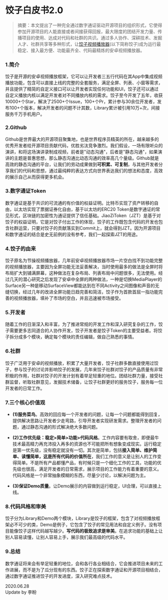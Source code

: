 # 饺子白皮书2.0

> 摘要：本文提出了一种完全通过数字通证驱动开源项目的组织形式，它使得参加开源项目的人能直接或者间接获得回报，最大限度的团结开发力量、传播项目的使用、达成对代码和社群的共识。通过多人协作、深耕技术、发掘人才、社群共享等多种形式，让[饺子视频播放器](https://github.com/Jzvd/JiaoZiVideoPlayer)(以下简称饺子)成为运行最稳定、接入最方便、功能最齐全、代码最精炼的安卓视频播放器。

### 1.简介

饺子是开源的安卓视频播放框架，它可以让开发者三五行代码在其App中集成视频播放功能，包含可以直接上线的完整的全套服务，满足全屏、列表、小窗等需求，并且提供了精简的自定义接口可以让开发者实现任何功能和UI，饺子还可以通过自定义播放内核以满足开发者对不同播放内核的需求。饺子至今开发了五年，收获10000+个Star，解决了2500+个Issue，100+个Pr，累计参与30余位开发者，发布100+个版本，解决开发者的问题不计其数，Library累计被引用10万+次，间接服务千万手机用户。

### 2.Github

Github是世界最大的开源项目聚集地，也是世界程序员精英的所在，越来越多的优秀开发者给开源项目贡献代码，优胜劣汰竞争激烈。我们假设，一场有限听众的演讲，和将这场演讲录制成视频，前者是"动态沟通"，后者是"静态沟通"，如果演讲的主题是普惠思想，那么静态沟通比动态沟通的效率高几个量级。Github就是高效的静态沟通的平台，让我们的劳动成果做到**可积累、可复制**，与其他开发者分享我们的代码和思想，通过最纯粹的表达方式向世界表达我们的想法和态度，高效的展示自己从而获得更多机会。

### 3.数字通证Token

数字通证是基于共识的可流通的有价值的权益证明。比特币实现了资产转移的自由，以太坊实现了票据证券化自由，基于以太坊的ERC20 Token是数字通证的常见形式，区块链的加密性为通证提供了信任基础。JiaoZiToken（JZT）是基于对饺子的权益证明，它是对饺子付出工作的体现，饺子的工作既包含代码的开发也包含社群运营，只要对饺子的贡献落实到Commit上，就会得到JZT。因为开源项目和数字通证的结合是史无前例的没有参考，我们一起探索JZT的用途。

### 4.饺子的由来

饺子原名为节操视频播放器，几年前安卓视频播放器市场一片空白找不到功能完整的视频播放器，主要因为全屏功能无法妥善解决，当时使用最多的做法是全屏时将布局扩大到铺满屏幕，这种做法在复杂布局、列表布局中问题很多，无法使用。经过几天的潜心研究之后发现了安卓中全屏的两种做法，一种是切换MediaPlayer的Surface另一种是移动SurfaceView都能达到在不同Activity之间图像和声音的无缝切换，经过几年的改进全屏功能日趋完善和简洁，饺子作为首款首屈一指功能完善的视频播放器，填补了市场的空白，并且迅速被市场接受。

### 5.开发者

随着工作的日渐深入和丰富，为了推进常规的开发工作和深入研究复杂的工作，饺子需要更多志同道合的人协作开发，饺子开发者是饺子Token的主要受益者。将饺子拆分成多个模块，确定每个模块的责任编辑，做自己熟悉的事情。

### 6.社群

饺子广泛用于安卓的视频播放，积累了大量开发者，饺子社群多数直接使用过饺子，参与饺子的讨论并影响饺子的发展，几年来饺子社群对饺子的产品质量有非常积极的作用，社群对饺子的开发计划有着举足轻重的地位。团结社群力量，接受社群监督，听取社群意见，发掘技术储备，让饺子社群更好的服务饺子，服务每一位开发者的日常工作。

### 7.三个核心价值观

* **(1)服务菜鸟**。高效的回应每一个开发者的问题，让每一个问题都能得到回复，提供解决思路让开发者少走弯路，引导开发者实现研发需求。整理开发者的问题，通过静态沟通的形式解决绝大多数问题。

* **(2)工作优先级：稳定>简单>功能>代码风格**。工作内容要有取舍，即便最牛技术最高精力再充沛投入再多的资源也不可能把所有想象变成现实。运行稳定是第一优先级，没有稳定就没有一切。其次是简单，包括**接入简单、维护简单、读懂简单，这是所有代码的价值所在**，我们工作的意义是让别人的工作变得简单。不是所有产品都懂产品，有时候只是一个细化工作的工具，功能的优先级也很高，满足开发者的日常需求，展示项目的工作能力有着重要的意义。代码风格是一个非常抽象模糊的东西，尽量少讨论，以解决问题为主。

* **(3)保证Demo质量**。让Demo展示的内容做到运行稳定，UI合理，可以直接上线。

### 8.代码风格和审美

饺子分为Library和Demo两个模块，Library是饺子的框架，包含了对视频播放框架必不可少的类，Demo是例子，它包含了饺子的常见用法和自定义例子。没有项目能像饺子这样代码越写越少。**写代码的极致追求是审美**。在追求功能的基础上让别人容易读懂，让别人容易上手，展示我们最高级的代码水平。

### 9.总结

数字通证将来会有举足轻重的地位，会和各行各业相结合，它会推进项目未来的工作进展，而不是为了瓜分现有的东西。饺子正在探索数字通证和开源项目相结合，通过数字通证推进饺子的开发进度，深入研究难点技术。


2020.06.28</br>Update by 李盼
